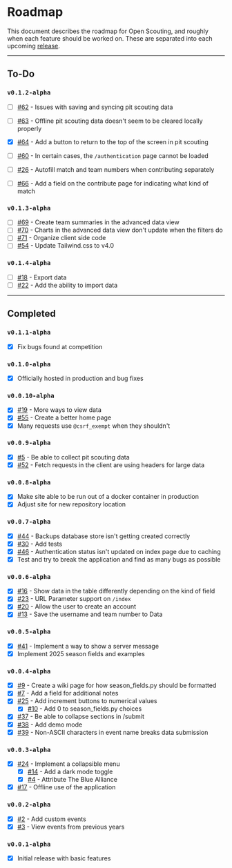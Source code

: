# Roadmap
This document describes the roadmap for Open Scouting, and roughly when each feature should be worked on. These are separated into each upcoming [release](https://github.com/FRC-Team3484/open-scouting/releases).

---

## To-Do
### `v0.1.2-alpha`
- [ ] [#62](https://github.com/FRC-Team3484/open-scouting/issues/62) - Issues with saving and syncing pit scouting data
- [ ] [#63](https://github.com/FRC-Team3484/open-scouting/issues/63) - Offline pit scouting data doesn't seem to be cleared locally properly
- [x] [#64](https://github.com/FRC-Team3484/open-scouting/issues/64) - Add a button to return to the top of the screen in pit scouting
- [ ] [#60](https://github.com/FRC-Team3484/open-scouting/issues/60) - In certain cases, the `/authentication` page cannot be loaded
- [ ] [#26](https://github.com/FRC-Team3484/open-scouting/issues/26) - Autofill match and team numbers when contributing separately
- [ ] [#66](https://github.com/FRC-Team3484/open-scouting/issues/66) - Add a field on the contribute page for indicating what kind of match


### `v0.1.3-alpha`
- [ ] [#69](https://github.com/FRC-Team3484/open-scouting/issues/69) - Create team summaries in the advanced data view
- [ ] [#70](https://github.com/FRC-Team3484/open-scouting/issues/70) - Charts in the advanced data view don't update when the filters do
- [ ] [#71](https://github.com/FRC-Team3484/open-scouting/issues/71) - Organize client side code
- [ ] [#54](https://github.com/FRC-Team3484/open-scouting/issues/54) - Update Tailwind.css to v4.0

### `v0.1.4-alpha`
- [ ] [#18](https://github.com/FRC-Team3484/open-scouting/issues/18) - Export data
- [ ] [#22](https://github.com/FRC-Team3484/open-scouting/issues/22) - Add the ability to import data

---
## Completed
### `v0.1.1-alpha`
- [x] Fix bugs found at competition

### `v0.1.0-alpha`
- [x] Officially hosted in production and bug fixes

### `v0.0.10-alpha`
- [x] [#19](https://github.com/FRC-Team3484/open-scouting/issues/19) - More ways to view data
- [x] [#55](https://github.com/FRC-Team3484/open-scouting/issues/55) - Create a better home page
- [x] Many requests use `@csrf_exempt` when they shouldn't

### `v0.0.9-alpha`
- [x] [#5](https://github.com/FRC-Team3484/open-scouting/issues/5) - Be able to collect pit scouting data
- [x] [#52](https://github.com/FRC-Team3484/open-scouting/issues/52) - Fetch requests in the client are using headers for large data

### `v0.0.8-alpha`
- [x] Make site able to be run out of a docker container in production
- [x] Adjust site for new repository location

### `v0.0.7-alpha`
- [x] [#44](https://github.com/FRC-Team3484/open-scouting/issues/44) - Backups database store isn't getting created correctly
- [x] [#30](https://github.com/FRC-Team3484/open-scouting/issues/30) - Add tests
- [x] [#46](https://github.com/FRC-Team3484/open-scouting/issues/46) - Authentication status isn't updated on index page due to caching
- [x] Test and try to break the application and find as many bugs as possible

### `v0.0.6-alpha`
- [x] [#16](https://github.com/FRC-Team3484/open-scouting/issues/16) - Show data in the table differently depending on the kind of field
- [x] [#23](https://github.com/FRC-Team3484/open-scouting/issues/23) - URL Parameter support on `/index`
- [x] [#20](https://github.com/FRC-Team3484/open-scouting/issues/20) - Allow the user to create an account
- [x] [#13](https://github.com/FRC-Team3484/open-scouting/issues/13) - Save the username and team number to Data

### `v0.0.5-alpha`
- [x] [#41](https://github.com/FRC-Team3484/open-scouting/issues/41) - Implement a way to show a server message
- [x] Implement 2025 season fields and examples

### `v0.0.4-alpha`
- [x] [#9](https://github.com/FRC-Team3484/open-scouting/issues/9) - Create a wiki page for how season_fields.py should be formatted
- [x] [#7](https://github.com/FRC-Team3484/open-scouting/issues/7) - Add a field for additional notes
- [x] [#25](https://github.com/FRC-Team3484/open-scouting/issues/25) - Add increment buttons to numerical values
  - [x] [#10](https://github.com/FRC-Team3484/open-scouting/issues/10) - Add 0 to season_fields.py choices
- [x] [#37](https://github.com/FRC-Team3484/open-scouting/issues/37) - Be able to collapse sections in /submit
- [x] [#38](https://github.com/FRC-Team3484/open-scouting/issues/38) - Add demo mode
- [x] [#39](https://github.com/FRC-Team3484/open-scouting/issues/39) - Non-ASCII characters in event name breaks data submission

### `v0.0.3-alpha`
- [x] [#24](https://github.com/FRC-Team3484/open-scouting/issues/24) - Implement a collapsible menu
  - [x] [#14](https://github.com/FRC-Team3484/open-scouting/issues/14) - Add a dark mode toggle
  - [x] [#4](https://github.com/FRC-Team3484/open-scouting/issues/4) - Attribute The Blue Alliance
- [x] [#17](https://github.com/FRC-Team3484/open-scouting/issues/17) - Offline use of the application

### `v0.0.2-alpha`
- [x] [#2](https://github.com/FRC-Team3484/open-scouting/issues/2) - Add custom events
- [x] [#3](https://github.com/FRC-Team3484/open-scouting/issues/3) - View events from previous years

### `v0.0.1-alpha`
- [x] Initial release with basic features